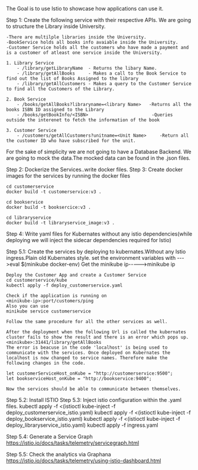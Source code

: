 The Goal is to use Istio to showcase how applications can use it.

Step 1: Create the following service with their respective APIs. We are going to structure the Library inside University.

    -There are multilple libraries inside the University.
    -BookService holds all books info avaiable inside the University.
    -Customer Service holds all the customers who have made a payment and is a customer of atleast one service inside the University.

    1. Library Service
        - /library/getLibraryName  - Returns the libary Name.
        - /library/getAllBooks     - Makes a call to the Book Service to find out the list of Books Assigned to the library
        - /library/getAllCustomers - Makes a query to the Customer Service to find all the Customers of the Library.

    2. Book Service
        - /books/getAllBooks?libraryname=<library Name>   -Returns all the books ISBN ID assigned to the Library
        - /books/getBookInfo/<ISBN>                        -Queries outside the interenet to fetch the information of the book

    3. Customer Service
        - /customers/getAllCustomers?unitname=<Unit Name>     -Return all the customer ID who have subscribed for the unit.

For the sake of simplicity we are not going to have a Database Backend. We are going to mock the data.The mocked data can be found in the .json files.

Step 2: Dockerize the Services..write docker files.
Step 3: Create docker images for the services by running the docker files

    cd customerservice
    docker build -t customerservice:v3 .

    cd bookservice
    docker build -t booksercice:v3 .

    cd libraryservice
    docker build -t libraryservice_image:v3 .

Step 4: Write yaml files for Kubernates without any istio dependencies(while deploying we will inject the sidecar dependencies required for Istio)

Step 5.1: Create the services by deploying to kubernates.Without any Istio ingress.Plain old Kubernates style.
    set the environment variables with --->eval $(minikube docker-env)
    Get the minikube ip----->minikube ip

    Deploy the Customer App and create a Customer Service
    cd customerservice/kube
    kubectl apply -f deploy_customerservice.yaml

    Check if the application is running on 
    <minikube-ip>:port/customers/ping
    Also you can use
    minikube service customerservice

    Follow the same procedure for all the other services as well.

    After the deployment when the following Url is called the kubernates cluster fails to show the result and there is an error which pops up.
    <minikube>:31441/library/getAllBooks
    The error is beacuse in the code 'localhost' is being used to communicate with the services. Once deployed on Kubernates the localhost is now changed to service names. Therefore make the following changes in the code.

    let customerServiceHost_onKube = "http://customerservice:9500";
    let bookserviceHost_onKube = "http://bookservice:9400";

    Now the services should be able to communicate between themselves.


Step 5.2: Install ISTIO
Step 5.3: Inject istio configuration within the .yaml files.
    kubectl apply -f <(istioctl kube-inject -f deploy_customerservice_istio.yaml)
    kubectl apply -f <(istioctl kube-inject -f deploy_bookservice_istio.yaml)
    kubectl apply -f <(istioctl kube-inject -f deploy_libraryservice_istio.yaml)
    kubectl apply -f ingress.yaml

Step 5.4: Generate a Service Graph
    https://istio.io/docs/tasks/telemetry/servicegraph.html

Step 5.5: Check the analytics via Graphana
    https://istio.io/docs/tasks/telemetry/using-istio-dashboard.html



    
    







